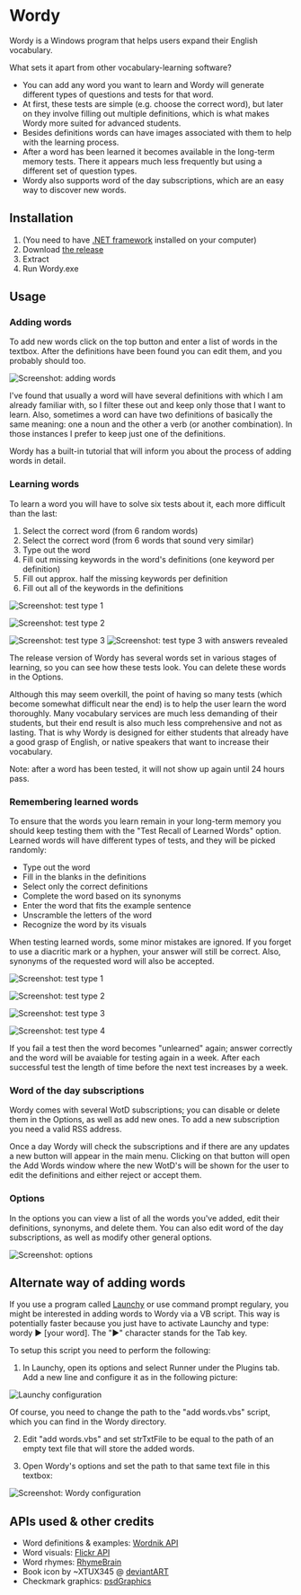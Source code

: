 ﻿Wordy
=====

Wordy is a Windows program that helps users expand their English vocabulary.

What sets it apart from other vocabulary-learning software?

- You can add any word you want to learn and Wordy will generate different types of questions and tests for that word.
- At first, these tests are simple (e.g. choose the correct word), but later on they involve filling out multiple definitions, which is what makes Wordy more suited for advanced students.
- Besides definitions words can have images associated with them to help with the learning process.
- After a word has been learned it becomes available in the long-term memory tests. There it appears much less frequently but using a different set of question types.
- Wordy also supports word of the day subscriptions, which are an easy way to discover new words.


Installation
--------------

1. (You need to have [.NET framework](http://www.microsoft.com/en-us/download/details.aspx?id=30653) installed on your computer)
2. Download [the release](https://github.com/Winterstark/Wordy/releases)
3. Extract
4. Run Wordy.exe


Usage
-------

### Adding words

To add new words click on the top button and enter a list of words in the textbox. After the definitions have been found you can edit them, and you probably should too.

![Screenshot: adding words](http://i.imgur.com/1dQHQA7.png)

I've found that usually a word will have several definitions with which I am already familiar with, so I filter these out and keep only those that I want to learn. Also, sometimes a word can have two definitions of basically the same meaning: one a noun and the other a verb (or another combination). In those instances I prefer to keep just one of the definitions.

Wordy has a built-in tutorial that will inform you about the process of adding words in detail.

### Learning words

To learn a word you will have to solve six tests about it, each more difficult than the last:

1. Select the correct word (from 6 random words)
2. Select the correct word (from 6 words that sound very similar)
3. Type out the word
4. Fill out missing keywords in the word's definitions (one keyword per definition)
5. Fill out approx. half the missing keywords per definition
6. Fill out all of the keywords in the definitions

![Screenshot: test type 1](http://i.imgur.com/DogST6y.png)

![Screenshot: test type 2](http://i.imgur.com/HtWv1OA.png)

![Screenshot: test type 3](http://i.imgur.com/PkSxPql.png) ![Screenshot: test type 3 with answers revealed](http://i.imgur.com/ZQjWR6Y.png)


The release version of Wordy has several words set in various stages of learning, so you can see how these tests look. You can delete these words in the Options.

Although this may seem overkill, the point of having so many tests (which become somewhat difficult near the end) is to help the user learn the word thoroughly. Many vocabulary services are much less demanding of their students, but their end result is also much less comprehensive and not as lasting. That is why Wordy is designed for either students that already have a good grasp of English, or native speakers that want to increase their vocabulary.

Note: after a word has been tested, it will not show up again until 24 hours pass.

### Remembering learned words

To ensure that the words you learn remain in your long-term memory you should keep testing them with the "Test Recall of Learned Words" option. Learned words will have different types of tests, and they will be picked randomly:
* Type out the word
* Fill in the blanks in the definitions
* Select only the correct definitions
* Complete the word based on its synonyms
* Enter the word that fits the example sentence
* Unscramble the letters of the word
* Recognize the word by its visuals

When testing learned words, some minor mistakes are ignored. If you forget to use a diacritic mark or a hyphen, your answer will still be correct. Also, synonyms of the requested word will also be accepted.

![Screenshot: test type 1](http://i.imgur.com/nU9d5kc.png)

![Screenshot: test type 2](http://i.imgur.com/CiqoWtn.png)

![Screenshot: test type 3](http://i.imgur.com/p9o4pyG.png)

![Screenshot: test type 4](http://i.imgur.com/E2jcbPt.png)

If you fail a test then the word becomes "unlearned" again; answer correctly and the word will be avaiable for testing again in a week. After each successful test the length of time before the next test increases by a week.

### Word of the day subscriptions

Wordy comes with several WotD subscriptions; you can disable or delete them in the Options, as well as add new ones. To add a new subscription you need a valid RSS address.

Once a day Wordy will check the subscriptions and if there are any updates a new button will appear in the main menu. Clicking on that button will open the Add Words window where the new WotD's will be shown for the user to edit the definitions and either reject or accept them.

### Options

In the options you can view a list of all the words you've added, edit their definitions, synonyms, and delete them. You can also edit word of the day subscriptions, as well as modify other general options.

![Screenshot: options](http://i.imgur.com/i5TBmW4.png)


Alternate way of adding words
-------------------------------

If you use a program called [Launchy](http://www.launchy.net/) or use command prompt regulary, you might be interested in adding words to Wordy via a VB script. This way is potentially faster because you just have to activate Launchy and type: wordy ► [your word]. The "►" character stands for the Tab key.

To setup this script you need to perform the following:

1. In Launchy, open its options and select Runner under the Plugins tab. Add a new line and configure it as in the following picture:

![Launchy configuration](http://i.imgur.com/n78kYeB.png)

Of course, you need to change the path to the "add words.vbs" script, which you can find in the Wordy directory.

2. Edit "add words.vbs" and set strTxtFile to be equal to the path of an empty text file that will store the added words.

3. Open Wordy's options and set the path to that same text file in this textbox:

![Screenshot: Wordy configuration](http://i.imgur.com/nbJxR1P.png)


APIs used & other credits
----------------------------

* Word definitions & examples: [Wordnik API](http://developer.wordnik.com/)
* Word visuals: [Flickr API](http://www.flickr.com/services/api/)
* Word rhymes: [RhymeBrain](http://rhymebrain.com/)
* Book icon by ~XTUX345 @ [deviantART](http://xtux345.deviantart.com/art/Elements-of-Harmony-Dictionary-Icon-280443607?q=boost%3Apopular%20dictionary%20icon&qo=9)
* Checkmark graphics: [psdGraphics](http://www.psdgraphics.com/psd-icons/psd-check-and-cross-icons/)
